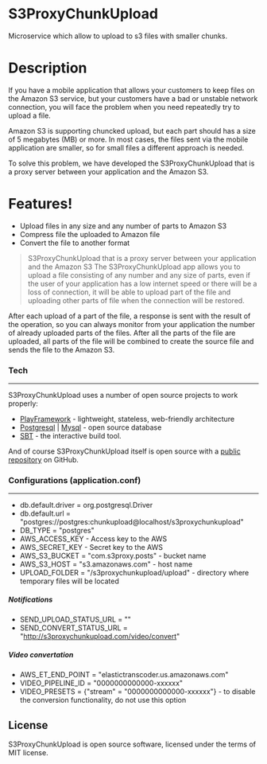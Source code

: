 # S3ProxyChunkUpload

Microservice which allow to upload to s3 files with smaller chunks.
# Description

If you have a mobile application that allows your customers to keep files on the Amazon S3 service,
 but your customers have a bad or unstable network connection, you will face the problem when you need repeatedly try to upload a file.

Amazon S3 is supporting chuncked upload, but each part should has a size of 5 megabytes (MB) or more.
 In most cases, the files sent via the mobile application are smaller, so for small files a different approach is needed.

To solve this problem, we have developed the S3ProxyChunkUpload that is a proxy server between your application and the Amazon S3.

# Features!


  - Upload files in any size and any number of parts to Amazon S3
  - Compress file the uploaded to Amazon file
  - Convert the file to another format


> S3ProxyChunkUpload that is a proxy server between your application and the Amazon S3
> The S3ProxyChunkUpload app allows you to upload a file
> consisting of any number and any size of parts,
> even if the user of your application has a low internet speed
> or there will be a loss of connection,
> it will be able to upload part of the file and uploading other parts of file
> when the connection will be restored.

 
 After each upload of a part of the file, a response is sent with the result of the operation,
so you can always monitor from your application the number of already uploaded parts of the files.
After all the parts of the file are uploaded, all parts of the file will be combined to create the source file and sends the file to the Amazon S3.


### Tech
---

S3ProxyChunkUpload uses a number of open source projects to work properly:

* [PlayFramework] - lightweight, stateless, web-friendly architecture
* [Postgresql] | [Mysql] -  open source database  
* [SBT] - the interactive build tool.

And of course S3ProxyChunkUpload itself is open source with a [public repository][s3proxychunkupload]
 on GitHub.

[//]: # (These are reference links used)


   [s3proxychunkupload]: <https://github.com/webinerds/s3-proxy-chunk-upload>
   [PlayFramework]: <https://www.playframework.com/>
   [Postgresql]: <https://www.postgresql.org/>
   [Mysql]: <https://www.mysql.com/>
   [SBT]: <http://www.scala-sbt.org/>
   
   ### Configurations (application.conf)
   ---
  - db.default.driver = org.postgresql.Driver
  - db.default.url = "postgres://postgres:chunkupload@localhost/s3proxychunkupload"
  - DB_TYPE = "postgres"
  - AWS_ACCESS_KEY  - Access key to the AWS
  - AWS_SECRET_KEY  - Secret key to the AWS
  - AWS_S3_BUCKET = "com.s3proxy.posts" - bucket name
  - AWS_S3_HOST  = "s3.amazonaws.com" - host name
  - UPLOAD_FOLDER  = "/s3proxychunkupload/upload" - directory where temporary files will be located
  ##### Notifications
 - SEND_UPLOAD_STATUS_URL  = ""
 - SEND_CONVERT_STATUS_URL = "http://s3proxychunkupload.com/video/convert"
  ##### Video convertation
 - AWS_ET_END_POINT        = "elastictranscoder.us.amazonaws.com"
 - VIDEO_PIPELINE_ID       = "0000000000000-xxxxxx"
 - VIDEO_PRESETS           = {"stream" = "0000000000000-xxxxxx"} - to disable the conversion functionality, do not use this option
 
 
## License

S3ProxyChunkUpload is open source software, licensed under the terms of MIT license.
   
